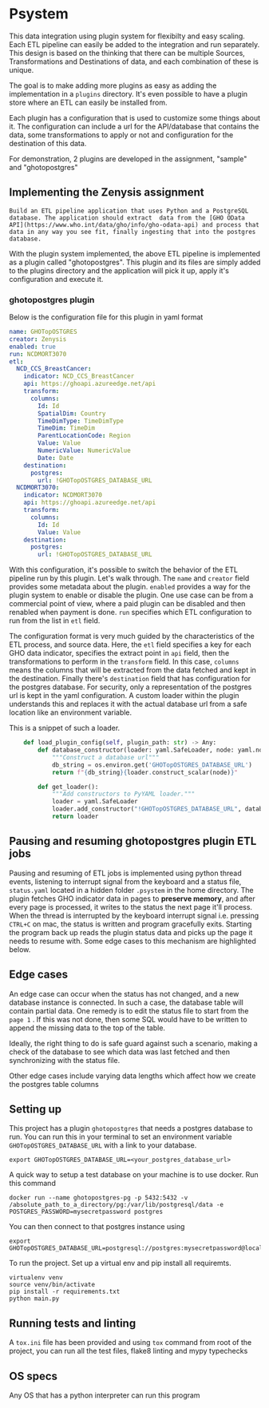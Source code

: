 # Psystem
This data integration using plugin system for flexibilty and easy scaling. Each ETL pipeline can easily be added to the integration and run separately. This design is based on the thinking that there can be multiple Sources, Transformations and Destinations of data, and each combination of these is unique.

The goal is to make adding more plugins as easy as adding the implementation in a `plugins` directory. It's even possible to have a plugin store where an ETL can easily be installed from.

Each plugin has a configuration that is used to customize some things about it. The configuration can include a url for the API/database that contains the data, some transformations to apply or not and configuration for the destination of this data. 

For demonstration, 2 plugins are developed in the assignment, "sample" and "ghotopostgres" 

## Implementing the Zenysis assignment
``
Build an ETL pipeline application that uses Python and a PostgreSQL database. The application should extract  data from the [GHO OData API](https://www.who.int/data/gho/info/gho-odata-api) and process that data in any way you see fit, finally ingesting that into the postgres database.
``

With the plugin system implemented, the above ETL pipeline is implemented as a plugin called "ghotopostgres". This plugin and its files are simply added to the plugins directory and the application will pick it up, apply it's configuration and execute it.

### ghotopostgres plugin
Below is the configuration file for this plugin in yaml format
```yaml
name: GHOTopOSTGRES
creator: Zenysis
enabled: true
run: NCDMORT3070
etl:
  NCD_CCS_BreastCancer:
    indicator: NCD_CCS_BreastCancer
    api: https://ghoapi.azureedge.net/api
    transform:
      columns:
        Id: Id
        SpatialDim: Country
        TimeDimType: TimeDimType
        TimeDim: TimeDim
        ParentLocationCode: Region
        Value: Value
        NumericValue: NumericValue
        Date: Date
    destination:
      postgres:
        url: !GHOTopOSTGRES_DATABASE_URL
  NCDMORT3070:
    indicator: NCDMORT3070
    api: https://ghoapi.azureedge.net/api
    transform:
      columns:
        Id: Id
        Value: Value
    destination:
      postgres:
        url: !GHOTopOSTGRES_DATABASE_URL 

```
With this configuration, it's possible to switch the behavior of the ETL pipeline run by this plugin. Let's walk through. The `name` and `creator` field provides some metadata about the plugin. `enabled` provides a way for the plugin system to enable or disable the plugin. One use case can be from a commercial point of view, where a paid plugin can be disabled and then renabled when payment is done.
`run` specifies which ETL configuration to run from the list in `etl` field.

The configuration format is very much guided by the characteristics of the ETL process, and source data. Here, the `etl` field specifies a key for each GHO data indicator, specifies the extract point in `api` field, then the transformations to perform in the `transform` field. In this case, `columns` means the columns that will be extracted from the data fetched and kept in the destination. Finally there's `destination` field that has configuration for the postgres database. For security, only a representation of the postgres url is kept in the yaml configuration. A custom loader within the plugin understands this and replaces it with the actual database url from a safe location like an environment variable.

This is a snippet of such a loader.
```python
    def load_plugin_config(self, plugin_path: str) -> Any:
        def database_constructor(loader: yaml.SafeLoader, node: yaml.nodes.ScalarNode) -> str:
            """Construct a database url"""
            db_string = os.environ.get('GHOTopOSTGRES_DATABASE_URL')
            return f"{db_string}{loader.construct_scalar(node)}"

        def get_loader():
            """Add constructors to PyYAML loader."""
            loader = yaml.SafeLoader
            loader.add_constructor("!GHOTopOSTGRES_DATABASE_URL", database_constructor)
            return loader
```

## Pausing and resuming ghotopostgres plugin ETL jobs
Pausing and resuming of ETL jobs is implemented using python thread events, listening to interrupt signal from the keyboard and a status file, `status.yaml` located in a hidden folder `.psystem` in the home directory. The plugin fetches GHO indicator data in pages to **preserve memory**, and after every page is processed, it writes to the status the next page it'll process. When the thread is interrupted by the keyboard interrupt signal i.e. pressing `CTRL+C` on mac, the status is written and program gracefully exits. Starting the program back up reads the plugin status data and picks up the page it needs to resume with. Some edge cases to this mechanism are highlighted below.

## Edge cases
An edge case can occur when the status has not changed, and a new database instance is connected. In such a case, the database table will contain partial data. One remedy is to edit the status file to start from the `page 1` . If this was not done, then some SQL would have to be written to append the missing data to the top of the table.

Ideally, the right thing to do is safe guard against such a scenario, making a check of the database to see which data was last fetched and then synchronizing with the status file.
 
Other edge cases include varying data lengths which affect how we create the postgres table columns

## Setting up
This project has a plugin `ghotopostgres` that needs a postgres database to run. You can run this in your terminal to set an environment variable `GHOTopOSTGRES_DATABASE_URL` with a link to your database.
```
export GHOTopOSTGRES_DATABASE_URL=<your_postgres_database_url>
```

A quick way to setup a test database on your machine is to use docker. Run this command
```
docker run --name ghotopostgres-pg -p 5432:5432 -v /absolute_path_to_a_directory/pg:/var/lib/postgresql/data -e POSTGRES_PASSWORD=mysecretpassword postgres
```
You can then connect to that postgres instance using
```
export GHOTopOSTGRES_DATABASE_URL=postgresql://postgres:mysecretpassword@localhost:5432/postgres
```
To run the project. Set up a virtual env and pip install all requiremts.
```
virtualenv venv
source venv/bin/activate
pip install -r requirements.txt
python main.py
```


## Running tests and linting
A `tox.ini` file has been provided and using `tox` command from root of the project, you can run all the test files, flake8 linting and mypy typechecks

## OS specs
Any OS that has a python interpreter can run this program
